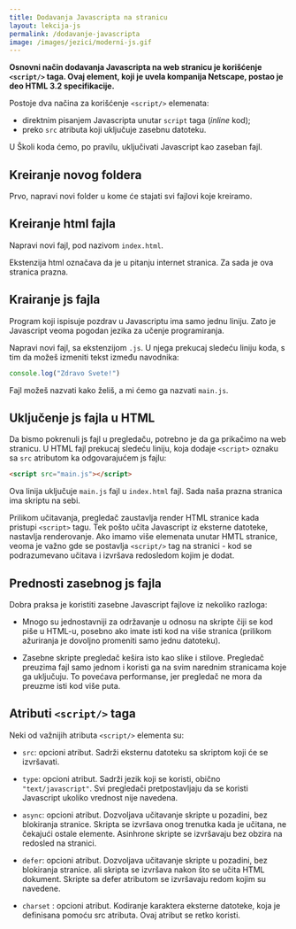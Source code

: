 ```yaml
---
title: Dodavanja Javascripta na stranicu
layout: lekcija-js
permalink: /dodavanje-javascripta
image: /images/jezici/moderni-js.gif
---
```


**Osnovni način dodavanja Javascripta na web stranicu je korišćenje `<script/>` taga. Ovaj element, koji je uvela kompanija Netscape, postao je deo HTML 3.2 specifikacije.**

Postoje dva načina za korišćenje `<script/>` elemenata:
- direktnim pisanjem Javascripta unutar `script` taga (*inline* kod);
- preko `src` atributa koji uključuje zasebnu datoteku.

U Školi koda ćemo, po pravilu, uključivati Javascript kao zaseban fajl.

## Kreiranje novog foldera

Prvo, napravi novi folder u kome će stajati svi fajlovi koje kreiramo.

## Kreiranje html fajla

Napravi novi fajl, pod nazivom `index.html`. 

Ekstenzija html označava da je u pitanju internet stranica. Za sada je ova stranica prazna.

## Krairanje js fajla

Program koji ispisuje pozdrav u Javascriptu ima samo jednu liniju. Zato je Javascript veoma pogodan jezika za učenje programiranja.

Napravi novi fajl, sa ekstenzijom `.js`. U njega prekucaj sledeću liniju koda, s tim da možeš izmeniti tekst između navodnika: 

```js
console.log("Zdravo Svete!")
```

Fajl možeš nazvati kako želiš, a mi ćemo ga nazvati `main.js`. 

## Uključenje js fajla u HTML

Da bismo pokrenuli js fajl u pregledaču, potrebno je da ga prikačimo na web stranicu. U HTML fajl prekucaj sledeću liniju, koja dodaje `<script>` oznaku sa `src` atributom ka odgovarajućem js fajlu:

```html
<script src="main.js"></script>
```

Ova linija uključuje `main.js` fajl u `index.html` fajl. Sada naša prazna stranica ima skriptu na sebi.

Prilikom učitavanja, pregledač zaustavlja render HTML stranice kada pristupi `<script>` tagu. Tek pošto učita Javascript iz eksterne datoteke, nastavlja renderovanje. Ako imamo više elemenata unutar HMTL stranice, veoma je važno gde se postavlja `<script/>` tag na stranici - kod se podrazumevano učitava i izvršava redosledom kojim je dodat.

## Prednosti zasebnog js fajla

Dobra praksa je koristiti zasebne Javascript fajlove iz nekoliko razloga:

- Mnogo su jednostavniji za održavanje u odnosu na skripte čiji se kod piše u HTML-u, posebno ako imate isti kod na više stranica (prilikom ažuriranja je dovoljno promeniti samo jednu datoteku).

- Zasebne skripte pregledač kešira isto kao slike i stilove. Pregledač preuzima fajl samo jednom i koristi ga na svim narednim stranicama koje ga uključuju. To povećava performanse, jer pregledač ne mora da preuzme isti kod više puta.

## Atributi `<script/>` taga

Neki od važnijih atributa `<script/>` elementa su:

- `src`: opcioni atribut. Sadrži eksternu datoteku sa skriptom koji će se izvršavati.

- `type`: opcioni atribut. Sadrži jezik koji se koristi, obično `"text/javascript"`. Svi pregledači pretpostavljaju da se koristi Javascript ukoliko vrednost  nije navedena.

- `async`: opcioni atribut. Dozvoljava učitavanje skripte u pozadini, bez blokiranja stranice. Skripta se izvršava onog trenutka kada je učitana, ne čekajući ostale elemente. Asinhrone skripte se izvršavaju bez obzira na redosled na stranici.

- `defer`: opcioni atribut. Dozvoljava učitavanje skripte u pozadini, bez blokiranja stranice. ali skripta se izvršava nakon što se učita HTML dokument. Skripte sa defer atributom se izvršavaju redom kojim su navedene.

- `charset` : opcioni atribut. Kodiranje karaktera eksterne datoteke, koja je definisana pomoću src atributa. Ovaj atribut se retko koristi.
